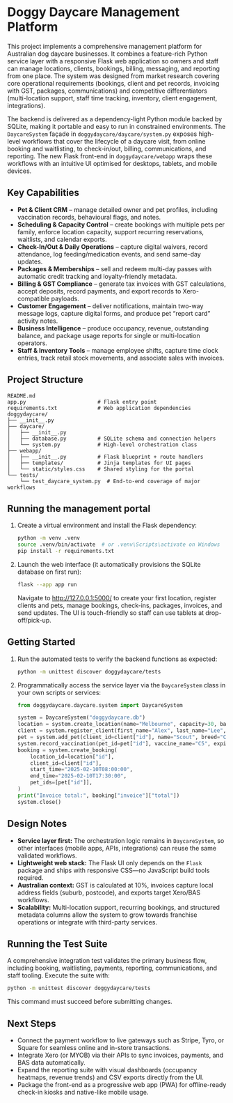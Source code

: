 # Doggy Daycare Management Platform

This project implements a comprehensive management platform for Australian dog daycare businesses. It combines a feature-rich Python service layer with a responsive Flask web application so owners and staff can manage locations, clients, bookings, billing, messaging, and reporting from one place. The system was designed from market research covering core operational requirements (bookings, client and pet records, invoicing with GST, packages, communications) and competitive differentiators (multi-location support, staff time tracking, inventory, client engagement, integrations).

The backend is delivered as a dependency-light Python module backed by SQLite, making it portable and easy to run in constrained environments. The `DaycareSystem` façade in `doggydaycare/daycare/system.py` exposes high-level workflows that cover the lifecycle of a daycare visit, from online booking and waitlisting, to check-in/out, billing, communications, and reporting. The new Flask front-end in `doggydaycare/webapp` wraps these workflows with an intuitive UI optimised for desktops, tablets, and mobile devices.

## Key Capabilities

- **Pet & Client CRM** – manage detailed owner and pet profiles, including vaccination records, behavioural flags, and notes.
- **Scheduling & Capacity Control** – create bookings with multiple pets per family, enforce location capacity, support recurring reservations, waitlists, and calendar exports.
- **Check-In/Out & Daily Operations** – capture digital waivers, record attendance, log feeding/medication events, and send same-day updates.
- **Packages & Memberships** – sell and redeem multi-day passes with automatic credit tracking and loyalty-friendly metadata.
- **Billing & GST Compliance** – generate tax invoices with GST calculations, accept deposits, record payments, and export records to Xero-compatible payloads.
- **Customer Engagement** – deliver notifications, maintain two-way message logs, capture digital forms, and produce pet “report card” activity notes.
- **Business Intelligence** – produce occupancy, revenue, outstanding balance, and package usage reports for single or multi-location operators.
- **Staff & Inventory Tools** – manage employee shifts, capture time clock entries, track retail stock movements, and associate sales with invoices.

## Project Structure

```
README.md
app.py                       # Flask entry point
requirements.txt             # Web application dependencies
doggydaycare/
├── __init__.py
├── daycare/
│   ├── __init__.py
│   ├── database.py          # SQLite schema and connection helpers
│   └── system.py            # High-level orchestration class
├── webapp/
│   ├── __init__.py          # Flask blueprint + route handlers
│   ├── templates/           # Jinja templates for UI pages
│   └── static/styles.css    # Shared styling for the portal
└── tests/
    └── test_daycare_system.py  # End-to-end coverage of major workflows
```

## Running the management portal

1. Create a virtual environment and install the Flask dependency:

   ```bash
   python -m venv .venv
   source .venv/bin/activate  # or .venv\Scripts\activate on Windows
   pip install -r requirements.txt
   ```

2. Launch the web interface (it automatically provisions the SQLite database on first run):

   ```bash
   flask --app app run
   ```

   Navigate to <http://127.0.0.1:5000/> to create your first location, register clients and pets, manage bookings, check-ins, packages, invoices, and send updates. The UI is touch-friendly so staff can use tablets at drop-off/pick-up.

## Getting Started

1. Run the automated tests to verify the backend functions as expected:

   ```bash
   python -m unittest discover doggydaycare/tests
   ```

2. Programmatically access the service layer via the `DaycareSystem` class in your own scripts or services:

   ```python
   from doggydaycare.daycare.system import DaycareSystem

   system = DaycareSystem("doggydaycare.db")
   location = system.create_location(name="Melbourne", capacity=30, base_daycare_rate=60.0)
   client = system.register_client(first_name="Alex", last_name="Lee", phone="0412345678", email="alex@example.com")
   pet = system.add_pet(client_id=client["id"], name="Scout", breed="Cavoodle")
   system.record_vaccination(pet_id=pet["id"], vaccine_name="C5", expiry_date="2026-01-01")
   booking = system.create_booking(
       location_id=location["id"],
       client_id=client["id"],
       start_time="2025-02-10T08:00:00",
       end_time="2025-02-10T17:30:00",
       pet_ids=[pet["id"]],
   )
   print("Invoice total:", booking["invoice"]["total"])
   system.close()
   ```

## Design Notes

- **Service layer first:** The orchestration logic remains in `DaycareSystem`, so other interfaces (mobile apps, APIs, integrations) can reuse the same validated workflows.
- **Lightweight web stack:** The Flask UI only depends on the `Flask` package and ships with responsive CSS—no JavaScript build tools required.
- **Australian context:** GST is calculated at 10%, invoices capture local address fields (suburb, postcode), and exports target Xero/BAS workflows.
- **Scalability:** Multi-location support, recurring bookings, and structured metadata columns allow the system to grow towards franchise operations or integrate with third-party services.

## Running the Test Suite

A comprehensive integration test validates the primary business flow, including booking, waitlisting, payments, reporting, communications, and staff tooling. Execute the suite with:

```bash
python -m unittest discover doggydaycare/tests
```

This command must succeed before submitting changes.

## Next Steps

- Connect the payment workflow to live gateways such as Stripe, Tyro, or Square for seamless online and in-store transactions.
- Integrate Xero (or MYOB) via their APIs to sync invoices, payments, and BAS data automatically.
- Expand the reporting suite with visual dashboards (occupancy heatmaps, revenue trends) and CSV exports directly from the UI.
- Package the front-end as a progressive web app (PWA) for offline-ready check-in kiosks and native-like mobile usage.
